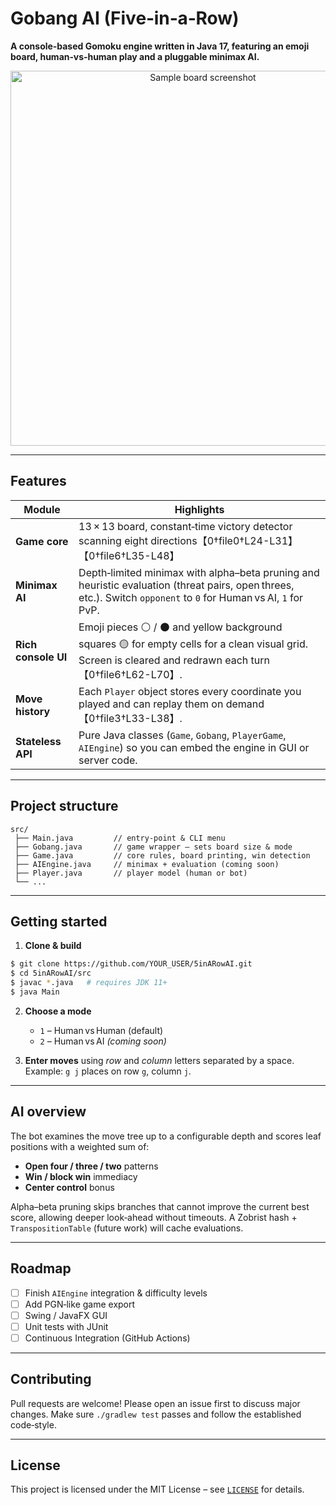 # Gobang AI (Five‑in‑a‑Row)

**A console‑based Gomoku engine written in Java 17, featuring an emoji board, human‑vs‑human play and a pluggable minimax AI.**

<p align="center">
  <img src="https://raw.githubusercontent.com/your‑user/your‑repo/main/docs/board_sample.png" width="600" alt="Sample board screenshot"/>
</p>

---

## Features

| Module              | Highlights                                                                                                                                                       |
| ------------------- | ---------------------------------------------------------------------------------------------------------------------------------------------------------------- |
| **Game core**       | 13 × 13 board, constant‑time victory detector scanning eight directions【0†file0†L24-L31】【0†file6†L35-L48】                                                        |
| **Minimax AI**      | Depth‑limited minimax with alpha–beta pruning and heuristic evaluation (threat pairs, open threes, etc.). Switch `opponent` to `0` for Human vs AI, `1` for PvP. |
| **Rich console UI** | Emoji pieces ⚪ / ⚫ and yellow background squares 🟡 for empty cells for a clean visual grid. Screen is cleared and redrawn each turn【0†file6†L62-L70】.           |
| **Move history**    | Each `Player` object stores every coordinate you played and can replay them on demand【0†file3†L33-L38】.                                                          |
| **Stateless API**   | Pure Java classes (`Game`, `Gobang`, `PlayerGame`, `AIEngine`) so you can embed the engine in GUI or server code.                                                |

---

## Project structure

```
src/
 ├── Main.java         // entry‑point & CLI menu
 ├── Gobang.java       // game wrapper – sets board size & mode
 ├── Game.java         // core rules, board printing, win detection
 ├── AIEngine.java     // minimax + evaluation (coming soon)
 ├── Player.java       // player model (human or bot)
 └── ...
```

---

## Getting started

1. **Clone & build**

```bash
$ git clone https://github.com/YOUR_USER/5inARowAI.git
$ cd 5inARowAI/src
$ javac *.java   # requires JDK 11+
$ java Main
```

2. **Choose a mode**

   * `1` – Human vs Human (default)
   * `2` – Human vs AI *(coming soon)*

3. **Enter moves** using *row* and *column* letters separated by a space. Example: `g j` places on row `g`, column `j`.

---

## AI overview

The bot examines the move tree up to a configurable depth and scores leaf positions with a weighted sum of:

* **Open four / three / two** patterns
* **Win / block win** immediacy
* **Center control** bonus

Alpha–beta pruning skips branches that cannot improve the current best score, allowing deeper look‑ahead without timeouts. A Zobrist hash + `TranspositionTable` (future work) will cache evaluations.

---

## Roadmap

* [ ] Finish `AIEngine` integration & difficulty levels
* [ ] Add PGN‑like game export
* [ ] Swing / JavaFX GUI
* [ ] Unit tests with JUnit
* [ ] Continuous Integration (GitHub Actions)

---

## Contributing

Pull requests are welcome! Please open an issue first to discuss major changes. Make sure `./gradlew test` passes and follow the established code‑style.

---

## License

This project is licensed under the MIT License – see [`LICENSE`](LICENSE) for details.
